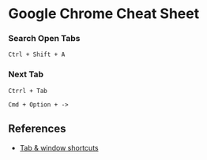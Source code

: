 # Google Chrome Cheat Sheet

### Search Open Tabs
```
Ctrl + Shift + A
```
### Next Tab
```
Ctrrl + Tab
```

```
Cmd + Option + ->
```

## References
- [Tab & window shortcuts](https://support.google.com/chrome/answer/157179?hl=en&co=GENIE.Platform%3DDesktop#zippy=%2Ctab-window-shortcuts)
